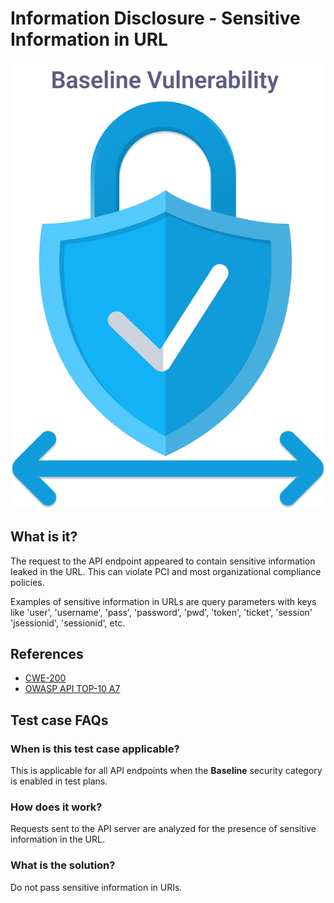
# Information Disclosure - Sensitive Information in URL
![Information Disclosure - Sensitive Information in URL](../assets/baseline/baseline-vuln.svg)

## What is it?
The request to the API endpoint appeared to contain sensitive information leaked in the URL. This can violate PCI and most organizational compliance policies. 

Examples of sensitive information in URLs are query parameters with keys like 'user', 'username', 'pass', 'password', 'pwd', 'token', 'ticket', 'session' 'jsessionid', 'sessionid', etc.

## References
- [CWE-200](https://cwe.mitre.org/data/definitions/200.html)
- [OWASP API TOP-10 A7](https://owasp.org/www-project-api-security/)  


## Test case FAQs
### When is this test case applicable?
This is applicable for all API endpoints when the **Baseline** security category is enabled in test plans.

### How does it work?
Requests sent to the API server are analyzed for the presence of sensitive information in the URL.

### What is the solution?
Do not pass sensitive information in URIs.


